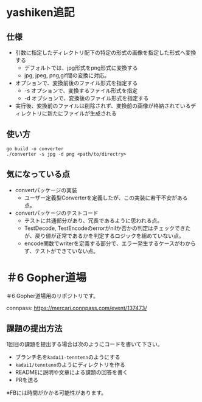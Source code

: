 # yashiken追記
## 仕様
- 引数に指定したディレクトリ配下の特定の形式の画像を指定した形式へ変換する
    - デフォルトでは、jpg形式をpng形式に変換する
    - jpg, jpeg, png,gif間の変換に対応。
- オプションで、変換前後のファイル形式を指定する
    - -s オプションで、変換するファイル形式を指定
    - -d オプションで、変換後のファイル形式を指定する
- 実行後、変換前のファイルは削除されず、変換前の画像が格納されているディレクトリに新たにファイルが生成される

## 使い方
```
go build -o converter
./converter -s jpg -d png <path/to/directry>
```

## 気になっている点
- convertパッケージの実装
    - ユーザー定義型Converterを定義したが、この実装に若干不安がある点。
- convertパッケージのテストコード
    - テストに共通部分があり、冗長であるように思われる点。
    - TestDecode, TestEncodeのerrorがnilか否かの判定はチェックできたが、戻り値が正常であるかを判定するロジックを組めていない点。
    - encode関数でwriterを定義する部分で、エラー発生するケースがわからず、テストができていない点。


# ＃6 Gopher道場
＃6 Gopher道場用のリポジトリです。

connpass: https://mercari.connpass.com/event/137473/

## 課題の提出方法

1回目の課題を提出する場合は次のようにコードを書いて下さい。

* ブランチ名を`kadai1-tenntenn`のようにする
* `kadai1/tenntenn`のようにディレクトリを作る
* READMEに説明や文章による課題の回答を書く
* PRを送る

※FBには時間がかかる可能性があります。

